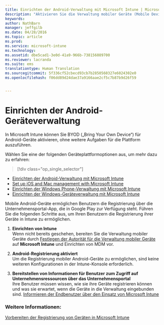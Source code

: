 ```yaml
---
title: Einrichten der Android-Verwaltung mit Microsoft Intune | Microsoft Intune
description: "Aktivieren Sie die Verwaltung mobiler Geräte (Mobile Device Management, MDM) für Android- und KNOX-Geräte mit Microsoft Intune."
keywords: 
author: NathBarn
manager: jeffgilb
ms.date: 04/28/2016
ms.topic: article
ms.prod: 
ms.service: microsoft-intune
ms.technology: 
ms.assetid: dbe5cad1-3e0d-41a9-966b-738156089700
ms.reviewer: lacranda
ms.suite: ems
translationtype: Human Translation
ms.sourcegitcommit: 5f336cf52cbecd93cb7b2850560327e6024302e0
ms.openlocfilehash: f06dd89d24dae37a9166aae2cf5c7b87b9d26f59


---
```


# Einrichten der Android-Geräteverwaltung
In Microsoft Intune können Sie BYOD („Bring Your Own Device“) für Android-Geräte aktivieren, ohne weitere Aufgaben für die Plattform auszuführen.

Wählen Sie eine der folgenden Geräteplattformoptionen aus, um mehr dazu zu erfahren:

> [!div class="op_single_selector"]
- [Einrichten der Android-Verwaltung mit Microsoft Intune](set-up-android-management-with-microsoft-intune.md)
- [Set up iOS and Mac management with Microsoft Intune](set-up-ios-and-mac-management-with-microsoft-intune.md)
- [Einrichten der Windows Phone-Verwaltung mit Microsoft Intune](set-up-windows-phone-management-with-microsoft-intune.md)
- [Einrichten der Windows-Geräteverwaltung mit Microsoft Intune](set-up-windows-device-management-with-microsoft-intune.md)

Mobile Android-Geräte ermöglichen Benutzern die Registrierung über die Unternehmensportal-App, die in Google Play zur Verfügung steht. Führen Sie die folgenden Schritte aus, um Ihren Benutzern die Registrierung ihrer Geräte in Intune zu ermöglichen.

1.  **Einrichten von Intune**<br>
    Wenn nicht bereits geschehen, bereiten Sie die Verwaltung mobiler Geräte durch [Festlegen der Autorität für die Verwaltung mobiler Geräte](get-ready-to-enroll-devices-in-microsoft-intune.md#set-mobile-device-management-authority) auf **Microsoft Intune** und Einrichten von MDM vor.

2.  **Android-Registrierung aktiviert**<br>
    Um die Registrierung mobiler Android-Geräte zu ermöglichen, sind keine weiteren Konfigurationen in der Intune-Konsole erforderlich.

3.  **Bereitstellen von Informationen für Benutzer zum Zugriff auf Unternehmensressourcen über das Unternehmensportal**<br>
    Ihre Benutzer müssen wissen, wie sie ihre Geräte registrieren können und was sie erwartet, wenn die Geräte in die Verwaltung eingebunden sind. [Informieren der Endbenutzer über den Einsatz von Microsoft Intune](what-to-tell-your-end-users-about-using-microsoft-intune.md)

### Weitere Informationen:
[Vorbereiten der Registrierung von Geräten in Microsoft Intune](get-ready-to-enroll-devices-in-microsoft-intune.md)



<!--HONumber=Jul16_HO3-->


